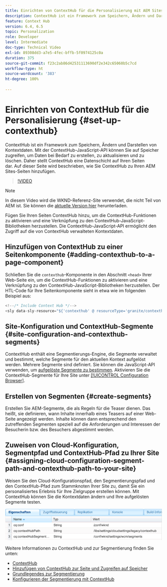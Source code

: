 ```yaml
---
title: Einrichten von ContextHub für die Personalisierung mit AEM Sites
description: ContextHub ist ein Framework zum Speichern, Ändern und Darstellen von Kontextdaten. Mit der ContextHub-JavaScript-API können Sie auf Speicher zugreifen, um Daten bei Bedarf zu erstellen, zu aktualisieren und zu löschen. Daher stellt ContextHub eine Datenschicht auf Ihren Seiten dar. Auf dieser Seite wird beschrieben, wie Sie ContextHub zu Ihren AEM Sites-Seiten hinzufügen.
feature: Context Hub
version: 6.4, 6.5
topic: Personalization
role: Developer
level: Intermediate
doc-type: Technical Video
exl-id: 89308dd3-a7e5-4fec-bffb-5f0974125c0a
duration: 375
source-git-commit: f23c2ab86d42531113690df2e342c65060b5c7cd
workflow-type: ht
source-wordcount: '383'
ht-degree: 100%

---
```


# Einrichten von ContextHub für die Personalisierung {#set-up-contexthub}

ContextHub ist ein Framework zum Speichern, Ändern und Darstellen von Kontextdaten. Mit der ContextHub-JavaScript-API können Sie auf Speicher zugreifen, um Daten bei Bedarf zu erstellen, zu aktualisieren und zu löschen. Daher stellt ContextHub eine Datenschicht auf Ihren Seiten dar. Auf dieser Seite wird beschrieben, wie Sie ContextHub zu Ihren AEM Sites-Seiten hinzufügen.

>[!VIDEO](https://video.tv.adobe.com/v/23765?quality=12&learn=on)

>[!NOTE]
>
>In diesem Video wird die WKND-Referenz-Site verwendet, die nicht Teil von AEM ist. Sie können die [aktuelle Version hier](https://github.com/adobe/aem-guides-wknd/releases) herunterladen.

Fügen Sie Ihren Seiten ContextHub hinzu, um die ContextHub-Funktionen zu aktivieren und eine Verknüpfung zu den ContextHub-JavaScript-Bibliotheken herzustellen. Die ContextHub-JavaScript-API ermöglicht den Zugriff auf die von ContextHub verwalteten Kontextdaten.

## Hinzufügen von ContextHub zu einer Seitenkomponente {#adding-contexthub-to-a-page-component}

Schließen Sie die `contexthub`-Komponente in den Abschnitt `<head>` Ihrer Web-Seite ein, um die ContextHub-Funktionen zu aktivieren und eine Verknüpfung zu den ContextHub-JavaScript-Bibliotheken herzustellen. Der HTL-Code für Ihre Seitenkomponente sieht in etwa wie im folgenden Beispiel aus:

```java
<!--/* Include Context Hub */-->
<sly data-sly-resource="${'contexthub' @ resourceType='granite/contexthub/components/contexthub'}"/>
```

## Site-Konfiguration und ContextHub-Segmente {#site-configuration-and-contexthub-segments}

ContextHub enthält eine Segmentierungs-Engine, die Segmente verwaltet und bestimmt, welche Segmente für den aktuellen Kontext aufgelöst werden. Mehrere Segmente sind definiert. Sie können die JavaScript-API verwenden, um [aufgelöste Segmente zu bestimmen](https://helpx.adobe.com/de/experience-manager/6-5/sites/developing/using/ch-adding.html#DeterminingResolvedContextHubSegments). Aktivieren Sie die ContextHub-Segmente für Ihre Site unter [[!UICONTROL Configuration Browser]](https://experienceleague.adobe.com/docs/experience-manager-cloud-service/implementing/developing/configurations.html?lang=de).

## Erstellen von Segmenten {#create-segments}

Erstellen Sie AEM-Segmente, die als Regeln für die Teaser dienen. Das heißt, sie definieren, wann Inhalte innerhalb eines Teasers auf einer Web-Seite angezeigt werden. Inhalte können dann entsprechend den zutreffenden Segmenten speziell auf die Anforderungen und Interessen der Besucherin bzw. des Besuchers abgestimmt werden.

## Zuweisen von Cloud-Konfiguration, Segmentpfad und ContextHub-Pfad zu Ihrer Site {#assigning-cloud-configuration-segment-path-and-contexthub-path-to-your-site}

Weisen Sie den Cloud-Konfigurationspfad, den Segmentierungspfad und den ContextHub-Pfad zum Stammknoten Ihrer Site zu, damit Sie ein personalisiertes Erlebnis für Ihre Zielgruppe erstellen können. Mit ContextHub können Sie die Kontextdaten ändern und Ihre aufgelösten Segmente testen.

![CRXDE Lite](assets/crx-de-properties.png)

Weitere Informationen zu ContextHub und zur Segmentierung finden Sie unten:

* [ContextHub](https://helpx.adobe.com/de/experience-manager/6-5/sites/developing/using/contexthub.html)
* [Hinzufügen von ContextHub zur Seite und Zugreifen auf Speicher](https://helpx.adobe.com/de/experience-manager/6-5/sites/developing/using/ch-adding.html)
* [Grundlegendes zur Segmentierung](https://helpx.adobe.com/de/experience-manager/6-5/sites/classic-ui-authoring/using/classic-personalization-campaigns-segmentation.html)
* [Konfigurieren der Segmentierung mit ContextHub](https://helpx.adobe.com/de/experience-manager/6-5/sites/administering/using/segmentation.html)
